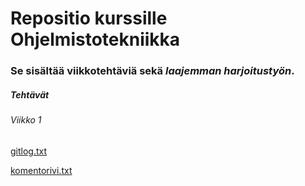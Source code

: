 # Repositio kurssille **Ohjelmistotekniikka**

### Se sisältää viikkotehtäviä sekä *laajemman harjoitustyön*.

##### Tehtävät

###### Viikko 1

[gitlog.txt](https://github.com/jooniku/ohjelmistotekniikka_23/blob/master/laskarit/viikko1/gitlog.txt)

[komentorivi.txt](https://github.com/jooniku/ohjelmistotekniikka_23/blob/master/laskarit/viikko1/komentorivi.txt)

